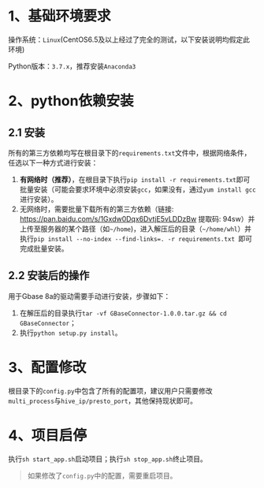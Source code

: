 # 1、基础环境要求

操作系统：`Linux`(CentOS6.5及以上经过了完全的测试，以下安装说明均假定此环境)

Python版本：`3.7.x`，推荐安装`Anaconda3`

# 2、python依赖安装

## 2.1 安装

所有的第三方依赖均写在根目录下的`requirements.txt`文件中，根据网络条件，任选以下一种方式进行安装：

1. **有网络时（推荐）**，在根目录下执行`pip install -r requirements.txt`即可批量安装（可能会要求环境中必须安装`gcc`，如果没有，通过`yum install gcc`进行安装）。
2. 无网络时，需要批量下载所有的第三方依赖（链接: https://pan.baidu.com/s/1Gxdw0Dqx6DvtjE5vLDDzBw 提取码: 94sw）并上传至服务器的某个路径（如`~/home`)，进入解压后的目录（`~/home/whl`）并执行`pip install --no-index --find-links=. -r requirements.txt `即可完成批量安装。

## 2.2 安装后的操作

用于Gbase 8a的驱动需要手动进行安装，步骤如下：

1. 在解压后的目录执行`tar -vf GBaseConnector-1.0.0.tar.gz && cd GBaseConnector`；
2. 执行`python setup.py install`。

# 3、配置修改

根目录下的`config.py`中包含了所有的配置项，建议用户只需要修改`multi_process`与`hive_ip/presto_port`，其他保持现状即可。


# 4、项目启停

执行`sh start_app.sh`启动项目；执行`sh stop_app.sh`终止项目。

>  如果修改了`config.py`中的配置，需要重启项目。

